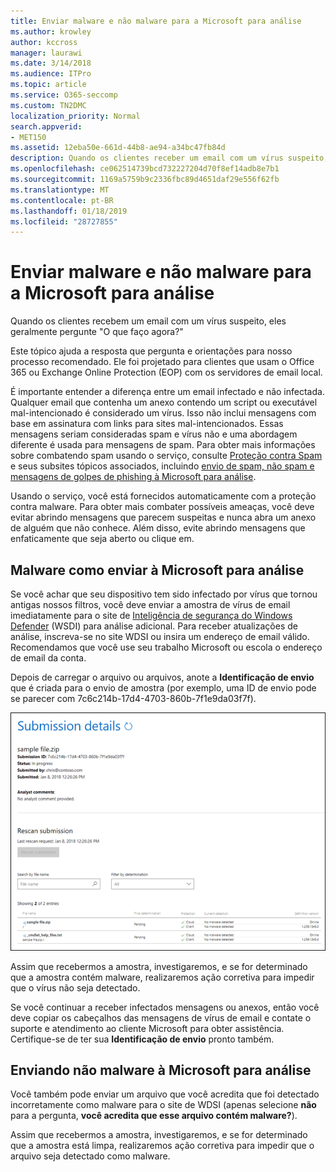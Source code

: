 ```yaml
---
title: Enviar malware e não malware para a Microsoft para análise
ms.author: krowley
author: kccross
manager: laurawi
ms.date: 3/14/2018
ms.audience: ITPro
ms.topic: article
ms.service: O365-seccomp
ms.custom: TN2DMC
localization_priority: Normal
search.appverid:
- MET150
ms.assetid: 12eba50e-661d-44b8-ae94-a34bc47fb84d
description: Quando os clientes receber um email com um vírus suspeito, eles geralmente askWhat faça eu posso fazer agora?
ms.openlocfilehash: ce062514739bcd732227204d70f8ef14adb8e7b1
ms.sourcegitcommit: 1169a5759b9c2336fbc89d4651daf29e556f62fb
ms.translationtype: MT
ms.contentlocale: pt-BR
ms.lasthandoff: 01/18/2019
ms.locfileid: "28727855"
---
```

# <a name="submitting-malware-and-non-malware-to-microsoft-for-analysis"></a>Enviar malware e não malware para a Microsoft para análise

Quando os clientes recebem um email com um vírus suspeito, eles geralmente pergunte "O que faço agora?"
  
Este tópico ajuda a resposta que pergunta e orientações para nosso processo recomendado. Ele foi projetado para clientes que usam o Office 365 ou Exchange Online Protection (EOP) com os servidores de email local.
  
É importante entender a diferença entre um email infectado e não infectada. Qualquer email que contenha um anexo contendo um script ou executável mal-intencionado é considerado um vírus. Isso não inclui mensagens com base em assinatura com links para sites mal-intencionados. Essas mensagens seriam consideradas spam e vírus não e uma abordagem diferente é usada para mensagens de spam. Para obter mais informações sobre combatendo spam usando o serviço, consulte [Proteção contra Spam](anti-spam-and-anti-malware-protection.md) e seus subsites tópicos associados, incluindo [envio de spam, não spam e mensagens de golpes de phishing à Microsoft para análise](submit-spam-non-spam-and-phishing-scam-messages-to-microsoft-for-analysis.md). 
  
Usando o serviço, você está fornecidos automaticamente com a proteção contra malware. Para obter mais combater possíveis ameaças, você deve evitar abrindo mensagens que parecem suspeitas e nunca abra um anexo de alguém que não conhece. Além disso, evite abrindo mensagens que enfaticamente que seja aberto ou clique em.
  
## <a name="submitting-malware-to-microsoft-for-analysis"></a>Malware como enviar à Microsoft para análise

Se você achar que seu dispositivo tem sido infectado por vírus que tornou antigas nossos filtros, você deve enviar a amostra de vírus de email imediatamente para o site de [Inteligência de segurança do Windows Defender](https://www.microsoft.com/wdsi/filesubmission) (WSDI) para análise adicional. Para receber atualizações de análise, inscreva-se no site WDSI ou insira um endereço de email válido. Recomendamos que você use seu trabalho Microsoft ou escola o endereço de email da conta. 
  
Depois de carregar o arquivo ou arquivos, anote a **Identificação de envio** que é criada para o envio de amostra (por exemplo, uma ID de envio pode se parecer com 7c6c214b-17d4-4703-860b-7f1e9da03f7f). 
  
![Detalhes de envio no site Windows Defender Security Intelligence](media/EOP-Malware-Protection-Center.png)
  
Assim que recebermos a amostra, investigaremos, e se for determinado que a amostra contém malware, realizaremos ação corretiva para impedir que o vírus não seja detectado.
  
Se você continuar a receber infectados mensagens ou anexos, então você deve copiar os cabeçalhos das mensagens de vírus de email e contate o suporte e atendimento ao cliente Microsoft para obter assistência. Certifique-se de ter sua **Identificação de envio** pronto também. 
  
## <a name="submitting-non-malware-to-microsoft-for-analysis"></a>Enviando não malware à Microsoft para análise

Você também pode enviar um arquivo que você acredita que foi detectado incorretamente como malware para o site de WDSI (apenas selecione **não** para a pergunta, **você acredita que esse arquivo contém malware?**).
  
Assim que recebermos a amostra, investigaremos, e se for determinado que a amostra está limpa, realizaremos ação corretiva para impedir que o arquivo seja detectado como malware.
  

